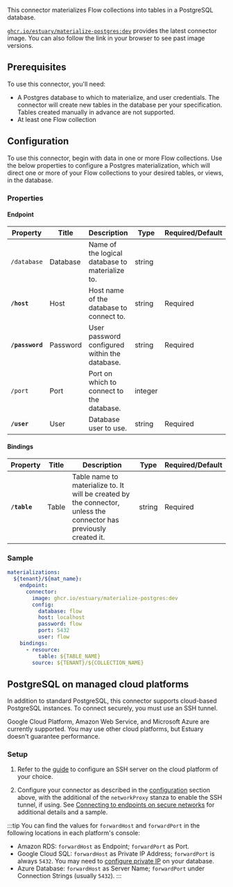 
This connector materializes Flow collections into tables in a PostgreSQL database.

[`ghcr.io/estuary/materialize-postgres:dev`](https://ghcr.io/estuary/materialize-postgres:dev) provides the latest connector image. You can also follow the link in your browser to see past image versions.

## Prerequisites

To use this connector, you'll need:

* A Postgres database to which to materialize, and user credentials.
  The connector will create new tables in the database per your specification. Tables created manually in advance are not supported.
* At least one Flow collection

## Configuration

To use this connector, begin with data in one or more Flow collections.
Use the below properties to configure a Postgres materialization, which will direct one or more of your Flow collections to your desired tables, or views, in the database.

### Properties

#### Endpoint

| Property | Title | Description | Type | Required/Default |
|---|---|---|---|---|
| `/database` | Database | Name of the logical database to materialize to. | string |  |
| **`/host`** | Host | Host name of the database to connect to. | string | Required |
| **`/password`** | Password | User password configured within the database. | string | Required |
| `/port` | Port | Port on which to connect to the database. | integer |  |
| **`/user`** | User | Database user to use. | string | Required |

#### Bindings

| Property | Title | Description | Type | Required/Default |
|---|---|---|---|---|
| **`/table`** | Table | Table name to materialize to. It will be created by the connector, unless the connector has previously created it. | string | Required |

### Sample

```yaml
materializations:
  ${tenant}/${mat_name}:
    endpoint:
      connector:
        image: ghcr.io/estuary/materialize-postgres:dev
        config:
          database: flow
          host: localhost
          password: flow
          port: 5432
          user: flow
    bindings:
      - resource:
          table: ${TABLE_NAME}
        source: ${TENANT}/${COLLECTION_NAME}
```

## PostgreSQL on managed cloud platforms

In addition to standard PostgreSQL, this connector supports cloud-based PostgreSQL instances.
To connect securely, you must use an SSH tunnel.

Google Cloud Platform, Amazon Web Service, and Microsoft Azure are currently supported.
You may use other cloud platforms, but Estuary doesn't guarantee performance.


### Setup

1. Refer to the [guide](../../../../guides/connect-network/) to configure an SSH server on the cloud platform of your choice.

2. Configure your connector as described in the [configuration](#configuration) section above,
with the additional of the `networkProxy` stanza to enable the SSH tunnel, if using.
See [Connecting to endpoints on secure networks](../../../concepts/connectors.md#connecting-to-endpoints-on-secure-networks)
for additional details and a sample.

:::tip
You can find the values for `forwardHost` and `forwardPort` in the following locations in each platform's console:
* Amazon RDS: `forwardHost` as Endpoint; `forwardPort` as Port.
* Google Cloud SQL: `forwardHost` as Private IP Address; `forwardPort` is always `5432`. You may need to [configure private IP](https://cloud.google.com/sql/docs/postgres/configure-private-ip) on your database.
* Azure Database: `forwardHost` as Server Name; `forwardPort` under Connection Strings (usually `5432`).
:::